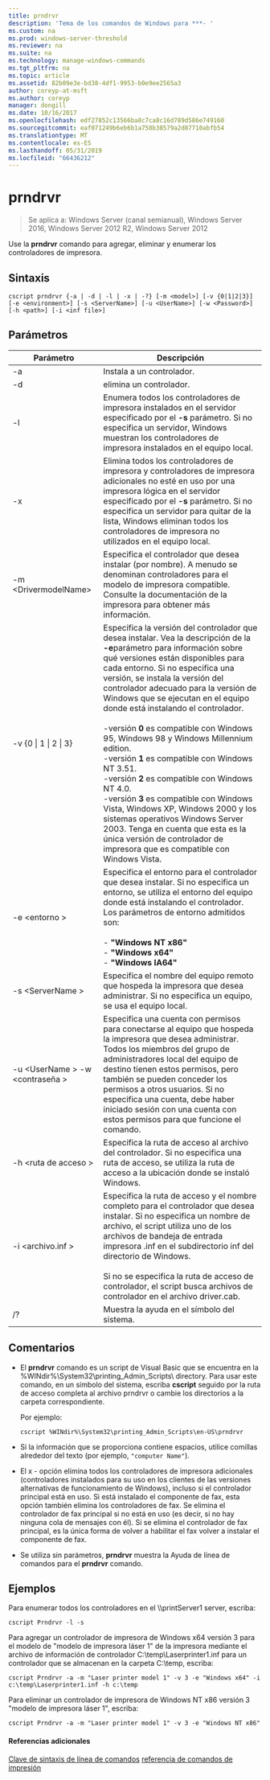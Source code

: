 ```yaml
---
title: prndrvr
description: 'Tema de los comandos de Windows para ***- '
ms.custom: na
ms.prod: windows-server-threshold
ms.reviewer: na
ms.suite: na
ms.technology: manage-windows-commands
ms.tgt_pltfrm: na
ms.topic: article
ms.assetid: 82b09e3e-bd38-4df1-9953-b0e9ee2565a3
author: coreyp-at-msft
ms.author: coreyp
manager: dongill
ms.date: 10/16/2017
ms.openlocfilehash: edf27852c13566ba8c7ca8c16d789d586e749160
ms.sourcegitcommit: eaf071249b6eb6b1a758b38579a2d87710abfb54
ms.translationtype: MT
ms.contentlocale: es-ES
ms.lasthandoff: 05/31/2019
ms.locfileid: "66436212"
---
```

# <a name="prndrvr"></a>prndrvr

>Se aplica a: Windows Server (canal semianual), Windows Server 2016, Windows Server 2012 R2, Windows Server 2012

Use la **prndrvr** comando para agregar, eliminar y enumerar los controladores de impresora.

## <a name="syntax"></a>Sintaxis
```
cscript prndrvr {-a | -d | -l | -x | -?} [-m <model>] [-v {0|1|2|3}] 
[-e <environment>] [-s <ServerName>] [-u <UserName>] [-w <Password>] 
[-h <path>] [-i <inf file>]
```

## <a name="parameters"></a>Parámetros

|Parámetro|Descripción|
|-------|--------|
|-a|Instala a un controlador.|
|-d|elimina un controlador.|
|-l|Enumera todos los controladores de impresora instalados en el servidor especificado por el **-s** parámetro. Si no especifica un servidor, Windows muestran los controladores de impresora instalados en el equipo local.|
|-x|Elimina todos los controladores de impresora y controladores de impresora adicionales no esté en uso por una impresora lógica en el servidor especificado por el **-s** parámetro. Si no especifica un servidor para quitar de la lista, Windows eliminan todos los controladores de impresora no utilizados en el equipo local.|
|-m \<DrivermodelName\>|Especifica el controlador que desea instalar (por nombre). A menudo se denominan controladores para el modelo de impresora compatible. Consulte la documentación de la impresora para obtener más información.|
|-v {0 &#124; 1 &#124; 2 &#124; 3}|Especifica la versión del controlador que desea instalar. Vea la descripción de la **-e**parámetro para información sobre qué versiones están disponibles para cada entorno. Si no especifica una versión, se instala la versión del controlador adecuado para la versión de Windows que se ejecutan en el equipo donde está instalando el controlador.<br /><br />-versión **0** es compatible con Windows 95, Windows 98 y Windows Millennium edition.<br />-versión **1** es compatible con Windows NT 3.51.<br />-versión **2** es compatible con Windows NT 4.0.<br />-versión **3** es compatible con Windows Vista, Windows XP, Windows 2000 y los sistemas operativos Windows Server 2003. Tenga en cuenta que esta es la única versión de controlador de impresora que es compatible con Windows Vista.|
|-e \<entorno >|Especifica el entorno para el controlador que desea instalar. Si no especifica un entorno, se utiliza el entorno del equipo donde está instalando el controlador. Los parámetros de entorno admitidos son:<br /><br />-    **"Windows NT x86"**<br />-    **"Windows x64"**<br />-    **"Windows IA64"**|
|-s \<ServerName >|Especifica el nombre del equipo remoto que hospeda la impresora que desea administrar. Si no especifica un equipo, se usa el equipo local.|
|-u \<UserName > -w \<contraseña >|Especifica una cuenta con permisos para conectarse al equipo que hospeda la impresora que desea administrar. Todos los miembros del grupo de administradores local del equipo de destino tienen estos permisos, pero también se pueden conceder los permisos a otros usuarios. Si no especifica una cuenta, debe haber iniciado sesión con una cuenta con estos permisos para que funcione el comando.|
|-h \<ruta de acceso >|Especifica la ruta de acceso al archivo del controlador. Si no especifica una ruta de acceso, se utiliza la ruta de acceso a la ubicación donde se instaló Windows.|
|-i \<archivo.inf >|Especifica la ruta de acceso y el nombre completo para el controlador que desea instalar. Si no especifica un nombre de archivo, el script utiliza uno de los archivos de bandeja de entrada impresora .inf en el subdirectorio inf del directorio de Windows.<br /><br />Si no se especifica la ruta de acceso de controlador, el script busca archivos de controlador en el archivo driver.cab.|
|/?|Muestra la ayuda en el símbolo del sistema.|

## <a name="remarks"></a>Comentarios
- El **prndrvr** comando es un script de Visual Basic que se encuentra en la %WINdir%\System32\printing_Admin_Scripts\\ <language> directory. Para usar este comando, en un símbolo del sistema, escriba **cscript** seguido por la ruta de acceso completa al archivo prndrvr o cambie los directorios a la carpeta correspondiente.

  Por ejemplo:
  ```
  cscript %WINdir%\System32\printing_Admin_Scripts\en-US\prndrvr
  ```
- Si la información que se proporciona contiene espacios, utilice comillas alrededor del texto (por ejemplo, `"computer Name"`).
- El x - opción elimina todos los controladores de impresora adicionales (controladores instalados para su uso en los clientes de las versiones alternativas de funcionamiento de Windows), incluso si el controlador principal está en uso. Si está instalado el componente de fax, esta opción también elimina los controladores de fax. Se elimina el controlador de fax principal si no está en uso (es decir, si no hay ninguna cola de mensajes con él). Si se elimina el controlador de fax principal, es la única forma de volver a habilitar el fax volver a instalar el componente de fax.
- Se utiliza sin parámetros, **prndrvr** muestra la Ayuda de línea de comandos para el **prndrvr** comando.

## <a name="BKMK_examples"></a>Ejemplos

Para enumerar todos los controladores en el \\\printServer1 server, escriba:
```
cscript Prndrvr -l -s
```

Para agregar un controlador de impresora de Windows x64 versión 3 para el modelo de "modelo de impresora láser 1" de la impresora mediante el archivo de información de controlador C:\temp\Laserprinter1.inf para un controlador que se almacenan en la carpeta C:\temp, escriba:
```
cscript Prndrvr -a -m "Laser printer model 1" -v 3 -e "Windows x64" -i c:\temp\Laserprinter1.inf -h c:\temp
```

Para eliminar un controlador de impresora de Windows NT x86 versión 3 "modelo de impresora láser 1", escriba:
```
cscript Prndrvr -a -m "Laser printer model 1" -v 3 -e "Windows NT x86" 
```

#### <a name="additional-references"></a>Referencias adicionales
[Clave de sintaxis de línea de comandos](command-line-syntax-key.md)
[referencia de comandos de impresión](print-command-reference.md)
